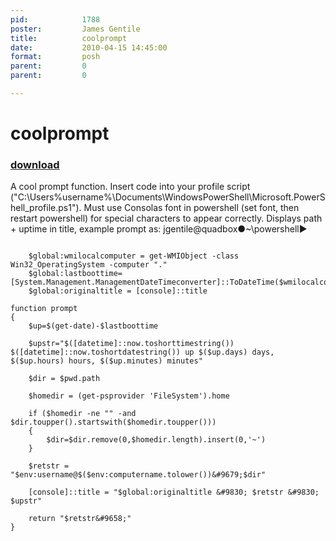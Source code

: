 ```yaml
---
pid:            1788
poster:         James Gentile
title:          coolprompt
date:           2010-04-15 14:45:00
format:         posh
parent:         0
parent:         0

---
```


# coolprompt

### [download](1788.ps1)

A cool prompt function.  Insert code into your profile script ("C:\Users\%username%\Documents\WindowsPowerShell\Microsoft.PowerShell_profile.ps1").  Must use Consolas font in powershell (set font, then restart powershell) for special characters to appear correctly.  Displays path + uptime in title, example prompt as: jgentile@quadbox&#9679;~\powershell&#9658; 

```posh

	$global:wmilocalcomputer = get-WMIObject -class Win32_OperatingSystem -computer "."
	$global:lastboottime=[System.Management.ManagementDateTimeconverter]::ToDateTime($wmilocalcomputer.lastbootuptime)
	$global:originaltitle = [console]::title

function prompt 
{
	$up=$(get-date)-$lastboottime

	$upstr="$([datetime]::now.toshorttimestring()) $([datetime]::now.toshortdatestring()) up $($up.days) days, $($up.hours) hours, $($up.minutes) minutes"

	$dir = $pwd.path

	$homedir = (get-psprovider 'FileSystem').home

	if ($homedir -ne "" -and $dir.toupper().startswith($homedir.toupper()))
	{
		$dir=$dir.remove(0,$homedir.length).insert(0,'~')
	}
	
	$retstr = "$env:username@$($env:computername.tolower())&#9679;$dir" 

	[console]::title = "$global:originaltitle &#9830; $retstr &#9830; $upstr" 

	return "$retstr&#9658;"
}
```
